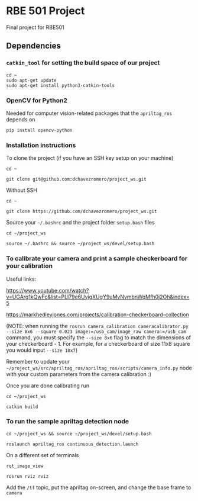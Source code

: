 # RBE 501 Project
Final project for RBE501

## Dependencies
### `catkin_tool` for setting the build space of our project
```
cd ~
sudo apt-get update
sudo apt-get install python3-catkin-tools
```

### OpenCV for Python2
Needed for computer vision-related packages that the `apriltag_ros` depends on
```
pip install opencv-python
```
### Installation instructions
To clone the project (if you have an SSH key setup on your machine)
```
cd ~
```
```
git clone git@github.com:dchavezromero/project_ws.git
```
Without SSH
```
cd ~
```
```
git clone https://github.com/dchavezromero/project_ws.git
```
Source your `~/.bashrc` and the project folder `setup.bash` files
```
cd ~/project_ws
```
```
source ~/.bashrc && source ~/project_ws/devel/setup.bash
```
### To calibrate your camera and print a sample checkerboard for your calibration
Useful links:

https://www.youtube.com/watch?v=UGArg1kQwFc&list=PLI79e6UyigXUgY9uMvNvmbnWqMfh0j2Oh&index=5

https://markhedleyjones.com/projects/calibration-checkerboard-collection

(NOTE: when running the `rosrun camera_calibration cameracalibrator.py --size 8x6 --square 0.023 image:=/usb_cam/image_raw camera:=/usb_cam` command, you must specify the `--size 8x6` flag to match the dimensions of your checkerboard - 1.
For example, for a checkerboard of size 11x8 square you would input `--size 10x7`)

Remember to update your `~/project_ws/src/apriltag_ros/apriltag_ros/scripts/camera_info.py` node with your custom parameters from the camera calibration :)

Once you are done calibrating run
```
cd ~/project_ws
```
```
catkin build
```

### To run the sample apriltag detection node
```
cd ~/project_ws && source ~/project_ws/devel/setup.bash
```
```
roslaunch apriltag_ros continuous_detection.launch
```
On a different set of terminals
```
rqt_image_view
```
```
rosrun rviz rviz
```
Add the `/tf` topic, put the apriltag on-screen, and change the base frame to `camera` 
